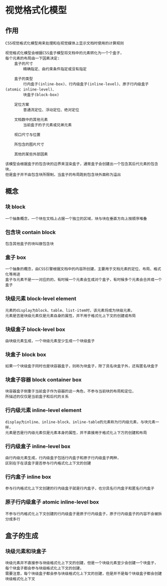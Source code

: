 # 视觉格式化模型

## 作用
    CSS视觉格式化模型用来处理和在视觉媒体上显示文档时使用的计算规则

    视觉格式化模型会根据CSS盒子模型将文档中的元素转化为一个个盒子，
    每个元素的布局由一下因素决定:
        盒子的尺寸
            精确指定、由约束条件指定或没有指定
        
        盒子的类型
            行内盒子(inline-box)、行内级盒子(inline-level)、原子行内级盒子(atomic inline-level)、
            块盒子(block-box)
        
        定位方案
            普通流定位、浮动定位、绝对定位
        
        文档数中的其他元素
            当前盒子的子元素或兄弟元素
        
        视口尺寸与位置

        所包含的图片尺寸

        其他的某些外部因素

    该模型会根据盒子的包含块的边界来渲染盒子，通常盒子会创建出一个包含其后代元素的包含块，
    但是盒子并不由包含块所限制，当盒子的布局跑到包含块外面称为溢出
        

## 概念

### 块 block
    一个抽象概念，一个块在文档上占据一个独立的区域，块与块在垂直方向上按顺序堆叠

### 包含块 contain block
    包含其他盒子的块叫做包含块

### 盒子 box
    一个抽象的概念，由CSS引擎根据文档中的内容所创建，主要用于文档元素的定位、布局、格式化等用途
    盒子与元素不是一一对应的的，有时候一个元素会生成对个盒子，有时候多个元素会合并成一个盒子

### 块级元素 block-level element
    元素的display为block、table、list-item时，该元素将成为块级元素，
    元素是否是块级元素仅是元素自身的属性，并不用于格式化上下文的创建或布局

### 块级盒子 block-level box
    由块级元素生成，一个块级元素至少生成一个块级盒子

### 块盒子 block box
    如果一个块级盒子同时也是块容器盒子，则称为块盒子，除了具名块盒子外，还有匿名块盒子

### 块盒子容器 block container box
    块容器盒子侧重于当前盒子作为容器的这一角色，不参与当前块的布局和定位，
    所描述的仅仅是当前盒子和后代的关系

### 行内级元素 inline-level element
    display为inline、inline-block、inline-table的元素称为行内级元素，与块元素一样，
    元素是否是行内级元素仅是元素本身的属性，并不直接用于格式化上下万的创建和布局

### 行内级盒子 inline-level box
    由行内级元素生成，行内级盒子包括行内盒子和原子行内级盒子两种，
    区别在于在该盒子是否参与行内格式化上下文的创建

### 行内盒子 inline box
    参与行内格式化上下文创建的行内级盒子就是行内盒子，也分具名行内盒子和匿名行内盒子

### 原子行内级盒子 atomic inline-level box
    不参与行内格式化上下文创建的行内级盒子是原子行内级盒子，原子行内级盒子的内容不会被拆分成多行


## 盒子的生成

### 块级元素和块盒子
    块级元素并不直接参与块级格式化上下文的创建，但是一个块级元素至少会创建一个块盒子，
    每个块盒子都会参与块级格式化上下文的创建，
    需要注意，每个块级盒子都会参与块级格式化上下文的创建，但是并不是每个块级盒子都会创建块级格式化上下文


